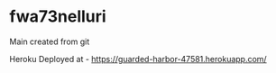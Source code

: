 # fwa73nelluri

Main created from git

Heroku Deployed at - https://guarded-harbor-47581.herokuapp.com/
